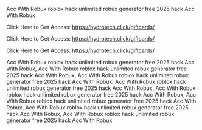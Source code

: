 Acc With Robux roblox hack unlimited robux generator free 2025 hack Acc With Robux

Click Here to Get Access: https://hydrotech.click/giftcards/

Click Here to Get Access: https://hydrotech.click/giftcards/

Click Here to Get Access: https://hydrotech.click/giftcards/

Acc With Robux roblox hack unlimited robux generator free 2025 hack Acc With Robux, Acc With Robux roblox hack unlimited robux generator free 2025 hack Acc With Robux, Acc With Robux roblox hack unlimited robux generator free 2025 hack Acc With Robux, Acc With Robux roblox hack unlimited robux generator free 2025 hack Acc With Robux, Acc With Robux roblox hack unlimited robux generator free 2025 hack Acc With Robux, Acc With Robux roblox hack unlimited robux generator free 2025 hack Acc With Robux, Acc With Robux roblox hack unlimited robux generator free 2025 hack Acc With Robux, Acc With Robux roblox hack unlimited robux generator free 2025 hack Acc With Robux
